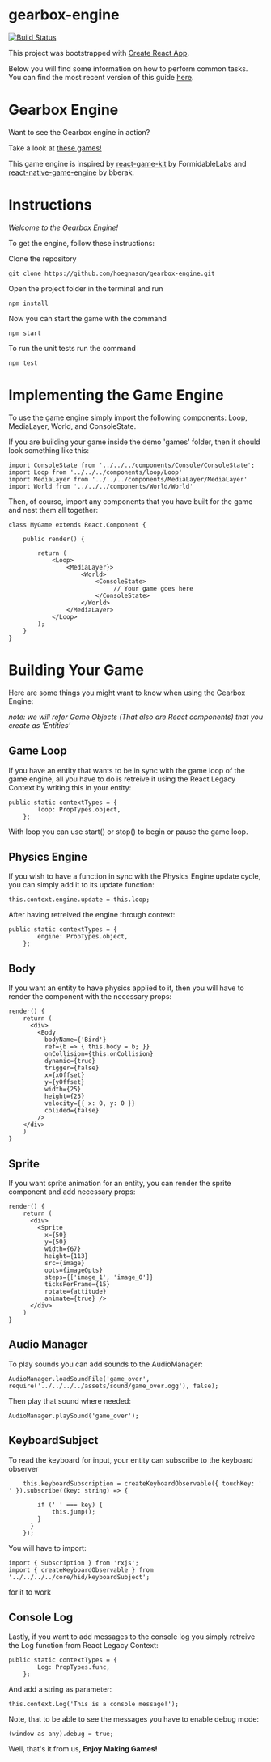 # gearbox-engine


[![Build Status](https://travis-ci.com/hoegnason/gearbox-engine.svg?token=ysKrYZyzrxh4z4D6yvgL&branch=master)](https://travis-ci.com/hoegnason/gearbox-engine)



This project was bootstrapped with [Create React App](https://github.com/facebookincubator/create-react-app).

Below you will find some information on how to perform common tasks.<br>
You can find the most recent version of this guide [here](https://github.com/facebookincubator/create-react-app/blob/master/packages/react-scripts/template/README.md).
# Gearbox Engine #
Want to see the Gearbox engine in action?

Take a look at [these games!](https://hoegnason.github.io/gearbox-engine/#/)

This game engine is inspired by [react-game-kit](https://github.com/FormidableLabs/react-game-kit) by FormidableLabs and [react-native-game-engine](https://github.com/bberak/react-native-game-engine) by bberak.
# Instructions

*Welcome to the Gearbox Engine!*

To get the engine, follow these instructions:

Clone the repository
```
git clone https://github.com/hoegnason/gearbox-engine.git
```
Open the project folder in the terminal and run 
```
npm install
```
Now you can start the game with the command 
```
npm start
```
To run the unit tests run the command 
```
npm test
```

# Implementing the Game Engine #

To use the game engine simply import the following components: Loop, MediaLayer, World, and ConsoleState.

If you are building your game inside the demo 'games' folder, then it should look something like this:
```
import ConsoleState from '../../../components/Console/ConsoleState';
import Loop from '../../../components/loop/Loop'
import MediaLayer from '../../../components/MediaLayer/MediaLayer'
import World from '../../../components/World/World'
```
Then, of course, import any components that you have built for the game and nest them all together:
```
class MyGame extends React.Component {

    public render() {

        return (
            <Loop>
                <MediaLayer}>
                    <World>
                        <ConsoleState>
                             // Your game goes here
                        </ConsoleState>
                    </World>
                </MediaLayer>
            </Loop>
        );
    }
}
```
# Building Your Game #
Here are some things you might want to know when using the Gearbox Engine:

*note: we will refer Game Objects (That also are React components) that you create as 'Entities'*

## Game Loop ##
If you have an entity that wants to be in sync with the game loop of the game engine, all you have to do is retreive it using the React Legacy Context by writing this in your entity:
```
public static contextTypes = {
        loop: PropTypes.object,
    };
```
With loop you can use start() or stop() to begin or pause the game loop.

## Physics Engine ##
If you wish to have a function in sync with the Physics Engine update cycle, you can simply add it to its update function:

```
this.context.engine.update = this.loop;
```
After having retreived the engine through context:
```
public static contextTypes = {
        engine: PropTypes.object,
    };
```

## Body ##
If you want an entity to have physics applied to it, then you will have to render the <Body> component with the necessary props:
```
render() {
    return (
      <div>
        <Body
          bodyName={'Bird'}
          ref={b => { this.body = b; }}
          onCollision={this.onCollision}
          dynamic={true}
          trigger={false}
          x={xOffset}
          y={yOffset}
          width={25}
          height={25}
          velocity={{ x: 0, y: 0 }}
          colided={false}
        />
    </div>
    )
}
```

## Sprite ##
If you want sprite animation for an entity, you can render the sprite component and add necessary props:

```
render() {
    return (
      <div>
        <Sprite
          x={50}
          y={50}
          width={67}
          height={113}
          src={image}
          opts={imageOpts}
          steps={['image_1', 'image_0']}
          ticksPerFrame={15}
          rotate={attitude}
          animate={true} />
      </div>
    )
}
```

## Audio Manager ##
To play sounds you can add sounds to the AudioManager:
```
AudioManager.loadSoundFile('game_over', require('../../../../assets/sound/game_over.ogg'), false);

```
Then play that sound where needed:
```
AudioManager.playSound('game_over');
```

## KeyboardSubject ##
To read the keyboard for input, your entity can subscribe to the keyboard observer
```
    this.keyboardSubscription = createKeyboardObservable({ touchKey: ' ' }).subscribe((key: string) => {

        if (' ' === key) {
            this.jump();
        }
      }
    });
```

You will have to import:
```
import { Subscription } from 'rxjs';
import { createKeyboardObservable } from '../../../../core/hid/keyboardSubject';
```
for it to work

## Console Log ##
Lastly, if you want to add messages to the console log you simply retreive the Log function from React Legacy Context:

```
public static contextTypes = {
        Log: PropTypes.func,
    };
```

And add a string as parameter:

```
this.context.Log('This is a console message!');
```

Note, that to be able to see the messages you have to enable debug mode:
```
(window as any).debug = true;
```




Well, that's it from us, 
**Enjoy Making Games!**
